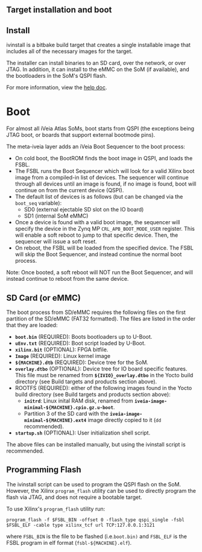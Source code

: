 ## Target installation and boot

## Install

ivinstall is a bitbake build target that creates a single installable image
that includes all of the necessary images for the target.

The installer can install binaries to an SD card, over the network, or over
JTAG.  In addition, it can install to the eMMC on the SoM (if available), and
the bootloaders in the SoM's QSPI flash.

For more information, view the [help doc](recipes-core/images/files/ivinstall-doc).

# Boot

For almost all iVeia Atlas SoMs, boot starts from QSPI (the exceptions being
JTAG boot, or boards that support external bootmode pins).

The meta-iveia layer adds an iVeia Boot Sequencer to the boot process:
- On cold boot, the BootROM finds the boot image in QSPI, and loads the FSBL.
- The FSBL runs the Boot Sequencer which will look for a valid Xilinx boot
  image from a compiled-in list of devices.  The sequencer will continue
  through all devices until an image is found, if no image is found, boot will
  continue on from the current device (QSPI).
- The default list of devices is as follows (but can be changed via the
  `boot_seq` variable):
    - SD0 (external ejectable SD slot on the IO board)
    - SD1 (internal SoM eMMC)
- Once a device is found with a valid boot image, the sequencer will specify
  the device in the Zynq MP `CRL_APB_BOOT_MODE_USER` register.  This will
  enable a soft reboot to jump to that specific device.  Then, the sequencer
  will issue a soft reset.
- On reboot, the FSBL will be loaded from the specified device.  The FSBL will
  skip the Boot Sequencer, and instead continue the normal boot process.

Note: Once booted, a soft reboot will NOT run the Boot Sequencer, and will
instead continue to reboot from the same device.

## SD Card (or eMMC)

The boot process from SD/eMMC requires the following files on the first
partition of the SD/eMMC (FAT32 formatted).  The files are listed in the order
that they are loaded:
- **`boot.bin`** (REQUIRED): Boots bootloaders up to U-Boot.
- **`uEnv.txt`** (REQUIRED): Boot script loaded by U-Boot.
- **`xilinx.bit`** (OPTIONAL): FPGA bitfile.
- **`Image`** (REQUIRED): Linux kernel image
- **`${MACHINE}.dtb`** (REQUIRED): Device tree for the SoM.
- **`overlay.dtbo`** (OPTIONAL): Device tree for IO board specific features.
  This file must be renamed from **`${IVIO}_overlay.dtbo`** in the Yocto build
  directory (see Build targets and products section above).
- ROOTFS (REQUIRED): either of the following images found in the Yocto build
  directory (see Build targets and products section above):
    - **`initrd`**: Linux inital RAM disk, renamed from
      **`iveia-image-minimal-${MACHINE}.cpio.gz.u-boot`**.
    - Partition 3 of the SD card with the
      **`iveia-image-minimal-${MACHINE}.ext4`** image directly copied to it
      (`dd` recommended).
- **`startup.sh`** (OPTIONAL): User initialization shell script.

The above files can be installed manually, but using the ivinstall script is
recommended.

## Programming Flash

The ivinstall script can be used to program the QSPI flash on the SoM.
However, the Xilinx `program_flash` utility can be used to directly program the
flash via JTAG, and does not require a bootable target.

To use Xilinx's `program_flash` utility run:

```
program_flash -f $FSBL_BIN -offset 0 -flash_type qspi_single -fsbl $FSBL_ELF -cable type xilinx_tcf url TCP:127.0.0.1:3121
```

where `FSBL_BIN` is the file to be flashed (i.e.`boot.bin)` and `FSBL_ELF` is
the FSBL program in elf format (`fsbl-${MACHINE}.elf`).

